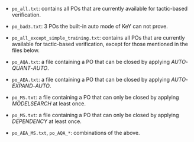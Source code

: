 - `po_all.txt`: contains all POs that are currently available for tactic-based verification.
- `po_bad3.txt`: 3 POs the built-in auto mode of KeY can not prove.
- `po_all_except_simple_training.txt`: contains all POs that are currently available for tactic-based verification, except for those mentioned in the files below.


- `po_AQA.txt`: a file containing a PO that can be closed by applying _AUTO_-_QUANT_-_AUTO_.
- `po_AEA.txt`: a file containing a PO that can be closed by applying _AUTO_-_EXPAND_-_AUTO_.
- `po_MS.txt`:  a file containing a PO that can only be closed by applying _MODELSEARCH_ at least once.
- `po_MS.txt`:  a file containing a PO that can only be closed by applying _DEPENDENCY_ at least once.
- `po_AEA_MS.txt`, `po_AQA_*`: combinations of the above.